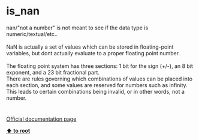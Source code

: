 # is_nan




<div class="phpcode"><span class="html">
nan/&quot;not a number&quot; is not meant to see if the data type is numeric/textual/etc..<br><br>NaN is actually a set of values which can be stored in floating-point variables, but dont actually evaluate to a proper floating point number.<br><br>The floating point system has three sections: 1 bit for the sign (+/-), an 8 bit exponent, and a 23 bit fractional part.<br>There are rules governing which combinations of values can be placed into each section, and some values are reserved for numbers such as infinity. This leads to certain combinations being invalid, or in other words, not a number.</span>
</div>
  

#

[Official documentation page](https://www.php.net/manual/en/function.is-nan.php)

**[⬆ to root](/)**